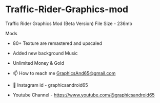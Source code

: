 # Traffic-Rider-Graphics-mod

Traffic Rider Graphics Mod (Beta Version)
File Size - 236mb

Mods
- 80+ Texture are remastered and upscaled
- Added new background Music
- Unlimited Money & Gold

- 📫 How to reach me GraphicsAnd65@gmail.com
- 📸 Instagram id - graphicsandroid65
- Youtube Channel - https://www.youtube.com/@graphicsandroid65
